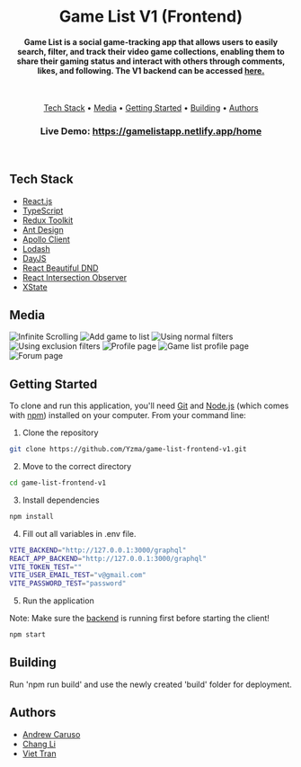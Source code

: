 <h1 align="center">
  Game List V1 (Frontend)
  <br> 
</h1>
<h4 align="center">Game List is a social game-tracking app that allows users to easily search, filter, and track their video game collections, enabling them to share their gaming status and interact with others through comments, likes, and following. The V1 backend can be accessed <a href="https://github.com/Yzma/game-list-backend-v1">here.</a></h4>
<br>

<p align="center">
  <a href="#tech-stack">Tech Stack</a> •
  <a href="#media">Media</a> •
  <a href="#getting-started">Getting Started</a> •
  <a href="#building">Building</a> •
  <a href="#authors">Authors</a> 
</p>

<h3 align="center">Live Demo: <a href="https://gamelistapp.netlify.app/home/">https://gamelistapp.netlify.app/home</a></h3>
<br>

## Tech Stack

- [React.js](https://reactjs.org)
- [TypeScript](https://www.typescriptlang.org/)
- [Redux Toolkit](https://redux-toolkit.js.org/)
- [Ant Design](https://ant.design/)
- [Apollo Client](https://www.apollographql.com/docs/react/)
- [Lodash](https://lodash.com/)
- [DayJS](https://day.js.org/)
- [React Beautiful DND](https://github.com/atlassian/react-beautiful-dnd)
- [React Intersection Observer](https://www.npmjs.com/package/react-intersection-observer)
- [XState](https://xstate.js.org/)

## Media

![Infinite Scrolling](/Media/Infinite%20Scrolling.gif)
![Add game to list](/Media/Add%20game%20to%20list.gif)
![Using normal filters](/Media/Using%20normal%20filters.gif)
![Using exclusion filters](/Media/Using%20exclusion%20filters.gif)
![Profile page](/Media/Profile%20page.gif)
![Game list profile page](/Media/Game%20list%20profile%20page.gif)
![Forum page](/Media/Forum%20page.gif)

## Getting Started

To clone and run this application, you'll need [Git](https://git-scm.com) and [Node.js](https://nodejs.org/en/download/) (which comes with [npm](http://npmjs.com)) installed on your computer. From your command line:

1. Clone the repository

```sh
git clone https://github.com/Yzma/game-list-frontend-v1.git
```

2. Move to the correct directory

```sh
cd game-list-frontend-v1
```

3. Install dependencies

```sh
npm install
```

4. Fill out all variables in .env file.

```sh
VITE_BACKEND="http://127.0.0.1:3000/graphql"
REACT_APP_BACKEND="http://127.0.0.1:3000/graphql"
VITE_TOKEN_TEST=""
VITE_USER_EMAIL_TEST="v@gmail.com"
VITE_PASSWORD_TEST="password"
```

5. Run the application

Note: Make sure the [backend](https://github.com/Yzma/game-list-backend-v1) is running first before starting the client!

```sh
npm start
```

## Building

Run 'npm run build' and use the newly created 'build' folder for deployment.

## Authors

- <a href="https://github.com/Yzma">Andrew Caruso</a>
- <a href="https://github.com/changLiCoding">Chang Li<a>
- <a href="https://github.com/tienviet10">Viet Tran<a>
